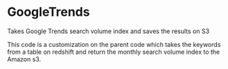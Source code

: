 # GoogleTrends
Takes Google Trends search volume index and saves the results on S3

This code is a customization on the parent code which takes the keywords from a table on redshift
and return the monthly search volume index to the Amazon s3.
